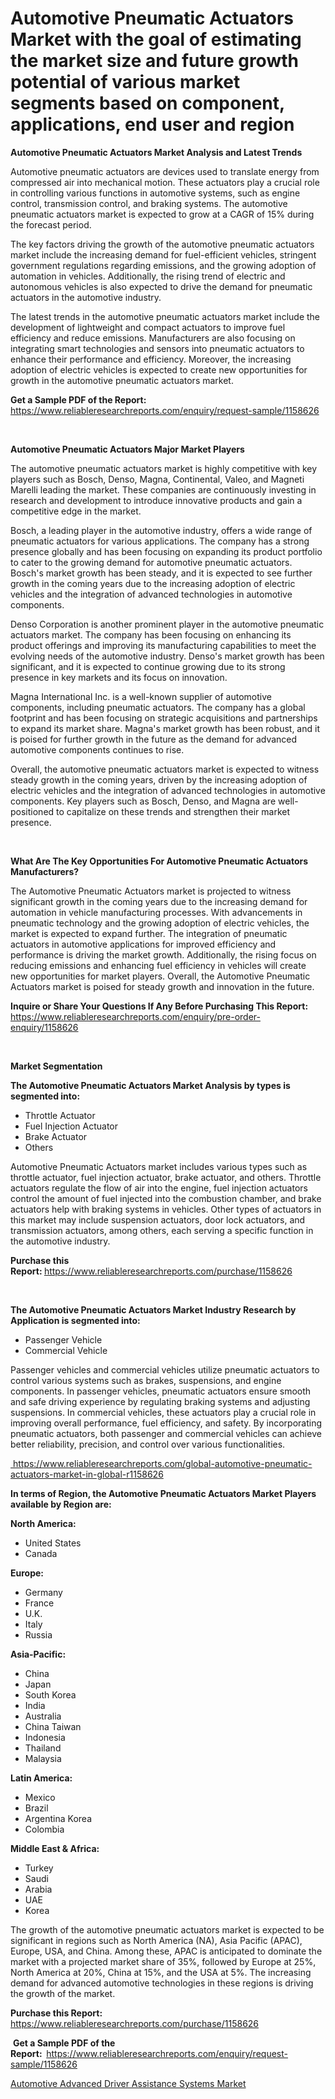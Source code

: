 <p><h1>Automotive Pneumatic Actuators Market with the goal of estimating the market size and future growth potential of various market segments based on component, applications, end user and region</h1></p><p><strong>Automotive Pneumatic Actuators Market Analysis and Latest Trends</strong></p>
<p><p>Automotive pneumatic actuators are devices used to translate energy from compressed air into mechanical motion. These actuators play a crucial role in controlling various functions in automotive systems, such as engine control, transmission control, and braking systems. The automotive pneumatic actuators market is expected to grow at a CAGR of 15% during the forecast period.</p><p>The key factors driving the growth of the automotive pneumatic actuators market include the increasing demand for fuel-efficient vehicles, stringent government regulations regarding emissions, and the growing adoption of automation in vehicles. Additionally, the rising trend of electric and autonomous vehicles is also expected to drive the demand for pneumatic actuators in the automotive industry.</p><p>The latest trends in the automotive pneumatic actuators market include the development of lightweight and compact actuators to improve fuel efficiency and reduce emissions. Manufacturers are also focusing on integrating smart technologies and sensors into pneumatic actuators to enhance their performance and efficiency. Moreover, the increasing adoption of electric vehicles is expected to create new opportunities for growth in the automotive pneumatic actuators market.</p></p>
<p><strong>Get a Sample PDF of the Report:&nbsp;</strong> <a href="https://www.reliableresearchreports.com/enquiry/request-sample/1158626">https://www.reliableresearchreports.com/enquiry/request-sample/1158626</a></p>
<p>&nbsp;</p>
<p><strong>Automotive Pneumatic Actuators Major Market Players</strong></p>
<p><p>The automotive pneumatic actuators market is highly competitive with key players such as Bosch, Denso, Magna, Continental, Valeo, and Magneti Marelli leading the market. These companies are continuously investing in research and development to introduce innovative products and gain a competitive edge in the market.</p><p>Bosch, a leading player in the automotive industry, offers a wide range of pneumatic actuators for various applications. The company has a strong presence globally and has been focusing on expanding its product portfolio to cater to the growing demand for automotive pneumatic actuators. Bosch's market growth has been steady, and it is expected to see further growth in the coming years due to the increasing adoption of electric vehicles and the integration of advanced technologies in automotive components.</p><p>Denso Corporation is another prominent player in the automotive pneumatic actuators market. The company has been focusing on enhancing its product offerings and improving its manufacturing capabilities to meet the evolving needs of the automotive industry. Denso's market growth has been significant, and it is expected to continue growing due to its strong presence in key markets and its focus on innovation.</p><p>Magna International Inc. is a well-known supplier of automotive components, including pneumatic actuators. The company has a global footprint and has been focusing on strategic acquisitions and partnerships to expand its market share. Magna's market growth has been robust, and it is poised for further growth in the future as the demand for advanced automotive components continues to rise.</p><p>Overall, the automotive pneumatic actuators market is expected to witness steady growth in the coming years, driven by the increasing adoption of electric vehicles and the integration of advanced technologies in automotive components. Key players such as Bosch, Denso, and Magna are well-positioned to capitalize on these trends and strengthen their market presence.</p></p>
<p>&nbsp;</p>
<p><strong>What Are The Key Opportunities For Automotive Pneumatic Actuators Manufacturers?</strong></p>
<p><p>The Automotive Pneumatic Actuators market is projected to witness significant growth in the coming years due to the increasing demand for automation in vehicle manufacturing processes. With advancements in pneumatic technology and the growing adoption of electric vehicles, the market is expected to expand further. The integration of pneumatic actuators in automotive applications for improved efficiency and performance is driving the market growth. Additionally, the rising focus on reducing emissions and enhancing fuel efficiency in vehicles will create new opportunities for market players. Overall, the Automotive Pneumatic Actuators market is poised for steady growth and innovation in the future.</p></p>
<p><strong>Inquire or Share Your Questions If Any Before Purchasing This Report:</strong> <a href="https://www.reliableresearchreports.com/enquiry/pre-order-enquiry/1158626">https://www.reliableresearchreports.com/enquiry/pre-order-enquiry/1158626</a></p>
<p>&nbsp;</p>
<p><strong>Market Segmentation</strong></p>
<p><strong>The Automotive Pneumatic Actuators Market Analysis by types is segmented into:</strong></p>
<p><ul><li>Throttle Actuator</li><li>Fuel Injection Actuator</li><li>Brake Actuator</li><li>Others</li></ul></p>
<p><p>Automotive Pneumatic Actuators market includes various types such as throttle actuator, fuel injection actuator, brake actuator, and others. Throttle actuators regulate the flow of air into the engine, fuel injection actuators control the amount of fuel injected into the combustion chamber, and brake actuators help with braking systems in vehicles. Other types of actuators in this market may include suspension actuators, door lock actuators, and transmission actuators, among others, each serving a specific function in the automotive industry.</p></p>
<p><strong>Purchase this Report:&nbsp;</strong><a href="https://www.reliableresearchreports.com/purchase/1158626">https://www.reliableresearchreports.com/purchase/1158626</a></p>
<p>&nbsp;</p>
<p><strong>The Automotive Pneumatic Actuators Market Industry Research by Application is segmented into:</strong></p>
<p><ul><li>Passenger Vehicle</li><li>Commercial Vehicle</li></ul></p>
<p><p>Passenger vehicles and commercial vehicles utilize pneumatic actuators to control various systems such as brakes, suspensions, and engine components. In passenger vehicles, pneumatic actuators ensure smooth and safe driving experience by regulating braking systems and adjusting suspensions. In commercial vehicles, these actuators play a crucial role in improving overall performance, fuel efficiency, and safety. By incorporating pneumatic actuators, both passenger and commercial vehicles can achieve better reliability, precision, and control over various functionalities.</p></p>
<p><a href="https://www.reliableresearchreports.com/global-automotive-pneumatic-actuators-market-in-global-r1158626">&nbsp;https://www.reliableresearchreports.com/global-automotive-pneumatic-actuators-market-in-global-r1158626</a></p>
<p><strong>In terms of Region, the Automotive Pneumatic Actuators Market Players available by Region are:</strong></p>
<p>
    <p> <strong> North America: </strong>
        <ul>
            <li>United States</li>
            <li>Canada</li>
        </ul>
        </p> 
    <p> <strong> Europe: </strong>
        <ul>
            <li>Germany</li>
            <li>France</li>
            <li>U.K.</li>
            <li>Italy</li>
            <li>Russia</li>
        </ul>
        </p> 
    <p> <strong> Asia-Pacific: </strong>
        <ul>
            <li>China</li>
            <li>Japan</li>
            <li>South Korea</li>
            <li>India</li>
            <li>Australia</li>
            <li>China Taiwan</li>
            <li>Indonesia</li>
            <li>Thailand</li>
            <li>Malaysia</li>
        </ul>
        </p> 
    <p> <strong> Latin America: </strong>
        <ul>
            <li>Mexico</li>
            <li>Brazil</li>
            <li>Argentina Korea</li>
            <li>Colombia</li>
        </ul>
        </p> 
    <p> <strong> Middle East & Africa: </strong>
        <ul>
            <li>Turkey</li>
            <li>Saudi</li>
            <li>Arabia</li>
            <li>UAE</li>
            <li>Korea</li>
        </ul>
    </p>
    </p>
<p><p>The growth of the automotive pneumatic actuators market is expected to be significant in regions such as North America (NA), Asia Pacific (APAC), Europe, USA, and China. Among these, APAC is anticipated to dominate the market with a projected market share of 35%, followed by Europe at 25%, North America at 20%, China at 15%, and the USA at 5%. The increasing demand for advanced automotive technologies in these regions is driving the growth of the market.</p></p>
<p><strong>Purchase this Report: </strong><a href="https://www.reliableresearchreports.com/purchase/1158626">https://www.reliableresearchreports.com/purchase/1158626</a></p>
<p>&nbsp;<strong>Get a Sample PDF of the Report:&nbsp;&nbsp;</strong><a href="https://www.reliableresearchreports.com/enquiry/request-sample/1158626">https://www.reliableresearchreports.com/enquiry/request-sample/1158626</a></p>
<p><strong></strong></p>
<p><p><a href="https://github.com/singletonthaxterkelliehr2df/Market-Research-Report-List-2/blob/main/automotive-advanced-driver-assistance-systems-market.md">Automotive Advanced Driver Assistance Systems Market</a></p></p>